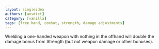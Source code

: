 ```yaml
---
layout: singleidea
authors: [aosdict]
category: [vanilla]
tags: [free hand, combat, strength, damage adjustments]
---
```

Wielding a one-handed weapon with nothing in the offhand will double the damage bonus from Strength (but not weapon damage or other bonuses).
